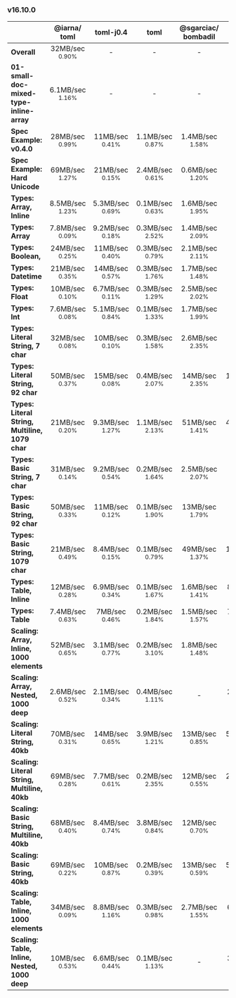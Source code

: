 ### v16.10.0

|   | @iarna/<wbr>toml | toml-j0.4 | toml | @sgarciac/<wbr>bombadil | @ltd/<wbr>j-toml | fast-toml | rstoml |
| - | :---------: | :-------: | :--: | :----------------: | :---------: | :-------: | :----: |
| **Overall** | 32MB/sec<br><small>0.90%</small> | - | - | - | - | - | - |
| **01-small-doc-mixed-type-inline-array** | 6.1MB/sec<br><small>1.16%</small> | - | - | - | - | 13MB/sec<br><small>0.10%</small> | 9.7MB/sec<br><small>0.65%</small> |
| **Spec Example: v0.4.0** | 28MB/sec<br><small>0.99%</small> | 11MB/sec<br><small>0.41%</small> | 1.1MB/sec<br><small>0.87%</small> | 1.4MB/sec<br><small>1.58%</small> | 32MB/sec<br><small>0.46%</small> | - | - |
| **Spec Example: Hard Unicode** | 69MB/sec<br><small>1.27%</small> | 21MB/sec<br><small>0.15%</small> | 2.4MB/sec<br><small>0.61%</small> | 0.6MB/sec<br><small>1.20%</small> | 79MB/sec<br><small>0.16%</small> | 95MB/sec<br><small>0.08%</small> | 68MB/sec<br><small>0.79%</small> |
| **Types: Array, Inline** | 8.5MB/sec<br><small>1.23%</small> | 5.3MB/sec<br><small>0.69%</small> | 0.1MB/sec<br><small>0.63%</small> | 1.6MB/sec<br><small>1.95%</small> | 12MB/sec<br><small>1.44%</small> | 9.5MB/sec<br><small>0.61%</small> | 12MB/sec<br><small>1.04%</small> |
| **Types: Array** | 7.8MB/sec<br><small>0.09%</small> | 9.2MB/sec<br><small>0.18%</small> | 0.3MB/sec<br><small>2.52%</small> | 1.4MB/sec<br><small>2.09%</small> | 10MB/sec<br><small>0.86%</small> | 36MB/sec<br><small>0.62%</small> | 7.1MB/sec<br><small>0.35%</small> |
| **Types: Boolean,** | 24MB/sec<br><small>0.25%</small> | 11MB/sec<br><small>0.40%</small> | 0.3MB/sec<br><small>0.79%</small> | 2.1MB/sec<br><small>2.11%</small> | 21MB/sec<br><small>0.10%</small> | 9.1MB/sec<br><small>0.09%</small> | 16MB/sec<br><small>1.05%</small> |
| **Types: Datetime** | 21MB/sec<br><small>0.35%</small> | 14MB/sec<br><small>0.57%</small> | 0.3MB/sec<br><small>1.76%</small> | 1.7MB/sec<br><small>1.48%</small> | 10MB/sec<br><small>0.75%</small> | 7.3MB/sec<br><small>0.09%</small> | - |
| **Types: Float** | 10MB/sec<br><small>0.10%</small> | 6.7MB/sec<br><small>0.11%</small> | 0.3MB/sec<br><small>1.29%</small> | 2.5MB/sec<br><small>2.02%</small> | 19MB/sec<br><small>0.37%</small> | 8.5MB/sec<br><small>0.07%</small> | 16MB/sec<br><small>1.20%</small> |
| **Types: Int** | 7.6MB/sec<br><small>0.08%</small> | 5.1MB/sec<br><small>0.84%</small> | 0.1MB/sec<br><small>1.33%</small> | 1.7MB/sec<br><small>1.99%</small> | 13MB/sec<br><small>0.10%</small> | 8.4MB/sec<br><small>0.52%</small> | 12MB/sec<br><small>0.89%</small> |
| **Types: Literal String, 7 char** | 32MB/sec<br><small>0.08%</small> | 10MB/sec<br><small>0.10%</small> | 0.3MB/sec<br><small>1.58%</small> | 2.6MB/sec<br><small>2.35%</small> | 28MB/sec<br><small>0.46%</small> | 14MB/sec<br><small>0.28%</small> | 19MB/sec<br><small>1.24%</small> |
| **Types: Literal String, 92 char** | 50MB/sec<br><small>0.37%</small> | 15MB/sec<br><small>0.08%</small> | 0.4MB/sec<br><small>2.07%</small> | 14MB/sec<br><small>2.35%</small> | 122MB/sec<br><small>0.29%</small> | 80MB/sec<br><small>0.10%</small> | 73MB/sec<br><small>1.77%</small> |
| **Types: Literal String, Multiline, 1079 char** | 21MB/sec<br><small>0.20%</small> | 9.3MB/sec<br><small>1.27%</small> | 1.1MB/sec<br><small>2.13%</small> | 51MB/sec<br><small>1.41%</small> | 428MB/sec<br><small>0.09%</small> | 734MB/sec<br><small>0.13%</small> | 184MB/sec<br><small>1.50%</small> |
| **Types: Basic String, 7 char** | 31MB/sec<br><small>0.14%</small> | 9.2MB/sec<br><small>0.54%</small> | 0.2MB/sec<br><small>1.64%</small> | 2.5MB/sec<br><small>2.07%</small> | 19MB/sec<br><small>0.22%</small> | 14MB/sec<br><small>0.09%</small> | 19MB/sec<br><small>0.91%</small> |
| **Types: Basic String, 92 char** | 50MB/sec<br><small>0.33%</small> | 11MB/sec<br><small>0.12%</small> | 0.1MB/sec<br><small>1.90%</small> | 13MB/sec<br><small>1.79%</small> | 86MB/sec<br><small>0.29%</small> | 78MB/sec<br><small>0.48%</small> | 74MB/sec<br><small>1.18%</small> |
| **Types: Basic String, 1079 char** | 21MB/sec<br><small>0.49%</small> | 8.4MB/sec<br><small>0.15%</small> | 0.1MB/sec<br><small>0.79%</small> | 49MB/sec<br><small>1.37%</small> | 102MB/sec<br><small>0.32%</small> | 698MB/sec<br><small>0.41%</small> | 180MB/sec<br><small>1.02%</small> |
| **Types: Table, Inline** | 12MB/sec<br><small>0.28%</small> | 6.9MB/sec<br><small>0.34%</small> | 0.1MB/sec<br><small>1.67%</small> | 1.6MB/sec<br><small>1.41%</small> | 8.5MB/sec<br><small>1.21%</small> | 9.3MB/sec<br><small>0.41%</small> | 12MB/sec<br><small>0.55%</small> |
| **Types: Table** | 7.4MB/sec<br><small>0.63%</small> | 7MB/sec<br><small>0.46%</small> | 0.2MB/sec<br><small>1.84%</small> | 1.5MB/sec<br><small>1.57%</small> | 7.7MB/sec<br><small>0.73%</small> | 22MB/sec<br><small>0.37%</small> | 6.2MB/sec<br><small>0.44%</small> |
| **Scaling: Array, Inline, 1000 elements** | 52MB/sec<br><small>0.65%</small> | 3.1MB/sec<br><small>0.77%</small> | 0.2MB/sec<br><small>3.10%</small> | 1.8MB/sec<br><small>1.48%</small> | 21MB/sec<br><small>0.10%</small> | 40MB/sec<br><small>0.29%</small> | 28MB/sec<br><small>0.36%</small> |
| **Scaling: Array, Nested, 1000 deep** | 2.6MB/sec<br><small>0.52%</small> | 2.1MB/sec<br><small>0.34%</small> | 0.4MB/sec<br><small>1.11%</small> | - | 2.2MB/sec<br><small>0.77%</small> | 15MB/sec<br><small>0.05%</small> | 4.5MB/sec<br><small>0.45%</small> |
| **Scaling: Literal String, 40kb** | 70MB/sec<br><small>0.31%</small> | 14MB/sec<br><small>0.65%</small> | 3.9MB/sec<br><small>1.21%</small> | 13MB/sec<br><small>0.85%</small> | 544MB/sec<br><small>0.37%</small> | 21kMB/sec<br><small>0.13%</small> | 250MB/sec<br><small>0.81%</small> |
| **Scaling: Literal String, Multiline, 40kb** | 69MB/sec<br><small>0.28%</small> | 7.7MB/sec<br><small>0.61%</small> | 0.2MB/sec<br><small>2.35%</small> | 12MB/sec<br><small>0.55%</small> | 292MB/sec<br><small>0.08%</small> | 23kMB/sec<br><small>0.34%</small> | 231MB/sec<br><small>0.80%</small> |
| **Scaling: Basic String, Multiline, 40kb** | 68MB/sec<br><small>0.40%</small> | 8.4MB/sec<br><small>0.74%</small> | 3.8MB/sec<br><small>0.84%</small> | 12MB/sec<br><small>0.70%</small> | 1kMB/sec<br><small>0.33%</small> | 27kMB/sec<br><small>0.28%</small> | 251MB/sec<br><small>0.76%</small> |
| **Scaling: Basic String, 40kb** | 69MB/sec<br><small>0.22%</small> | 10MB/sec<br><small>0.87%</small> | 0.2MB/sec<br><small>0.39%</small> | 13MB/sec<br><small>0.59%</small> | 527MB/sec<br><small>0.29%</small> | 20kMB/sec<br><small>0.19%</small> | 233MB/sec<br><small>0.66%</small> |
| **Scaling: Table, Inline, 1000 elements** | 34MB/sec<br><small>0.09%</small> | 8.8MB/sec<br><small>1.16%</small> | 0.3MB/sec<br><small>0.98%</small> | 2.7MB/sec<br><small>1.55%</small> | 6.4MB/sec<br><small>0.41%</small> | 14MB/sec<br><small>0.14%</small> | 22MB/sec<br><small>0.68%</small> |
| **Scaling: Table, Inline, Nested, 1000 deep** | 10MB/sec<br><small>0.53%</small> | 6.6MB/sec<br><small>0.44%</small> | 0.1MB/sec<br><small>1.13%</small> | - | 3.3MB/sec<br><small>0.97%</small> | 10MB/sec<br><small>0.68%</small> | 9.9MB/sec<br><small>0.44%</small> |